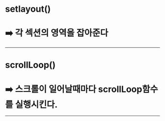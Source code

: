 
# setlayout()
# ➡️ 각 섹션의 영역을 잡아준다
---------------------------------------------------
# scrollLoop()
# ➡️ 스크롤이 일어날때마다 scrollLoop함수를 실행시킨다.

---------------------------------------------------


